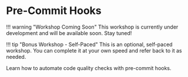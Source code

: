 # Pre-Commit Hooks

!!! warning "Workshop Coming Soon"
    This workshop is currently under development and will be available soon. Stay tuned!

!!! tip "Bonus Workshop - Self-Paced"
    This is an optional, self-paced workshop. You can complete it at your own speed and refer back to it as needed.

Learn how to automate code quality checks with pre-commit hooks.
